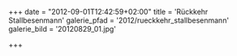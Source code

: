 +++
date = "2012-09-01T12:42:59+02:00"
title = 'Rückkehr Stallbesenmann'
galerie_pfad = '2012/rueckkehr_stallbesenmann'
galerie_bild = '20120829_01.jpg'

+++

      